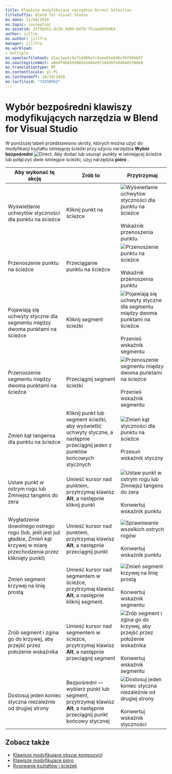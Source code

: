 ```yaml
---
title: Klawisze modyfikujące narzędzie Direct Selection
titleSuffix: Blend for Visual Studio
ms.date: 11/04/2016
ms.topic: conceptual
ms.assetid: 21f9b951-dc2b-4d09-bd70-75caed8fb964
author: jillre
ms.author: jillfra
manager: jillfra
ms.workload:
- multiple
ms.openlocfilehash: d1ac2ee5c5e71dd08e7c9aee81e640cf6f856b6f
ms.sourcegitcommit: a8e8f4bd5d508da34bbe9f2d4d9fa94da0539de0
ms.translationtype: MT
ms.contentlocale: pl-PL
ms.lasthandoff: 10/19/2019
ms.locfileid: "72650952"
---
```

# <a name="direct-selection-tool-modifier-keys-in-blend-for-visual-studio"></a>Wybór bezpośredni klawiszy modyfikujących narzędzia w Blend for Visual Studio

W poniższej tabeli przedstawiono skróty, których można użyć do modyfikacji kształtu istniejącej ścieżki przy użyciu narzędzia **Wybór bezpośredni** ![Direct ](../designers/media/6dd6571f-c116-451d-8dd2-1f88b8406362.png). Aby dodać lub usunąć punkty w istniejącej ścieżce lub połączyć dwie istniejące ścieżki, użyj narzędzia **pióro** .

|Aby wykonać tę akcję|Zrób to|Przytrzymaj|
| - |-------------|-------------|
|Wyświetlanie uchwytów styczności dla punktu na ścieżce|Kliknij punkt na ścieżce|![Wyświetlanie uchwytów styczności dla punktu na ścieżce](../designers/media/cfcc5f41-a666-4524-a958-50b9051130ca.png)<br /><br /> Wskaźnik przenoszenia punktu|
|Przenoszenie punktu na ścieżce|Przeciąganie punktu na ścieżce|![Przenoszenie punktu na ścieżce](../designers/media/cfcc5f41-a666-4524-a958-50b9051130ca.png)<br /><br /> Wskaźnik przenoszenia punktu|
|Pojawiają się uchwyty styczne dla segmentu między dwoma punktami na ścieżce|Kliknij segment ścieżki|![Pojawiają się uchwyty styczne dla segmentu między dwoma punktami na ścieżce](../designers/media/2ace930f-98fa-410b-92cf-7a4b88503ee7.png)<br /><br /> Przenieś wskaźnik segmentu|
|Przenoszenie segmentu między dwoma punktami na ścieżce|Przeciągnij segment ścieżki|![Przenoszenie segmentu między dwoma punktami na ścieżce](../designers/media/2ace930f-98fa-410b-92cf-7a4b88503ee7.png)<br /><br /> Przenieś wskaźnik segmentu|
|Zmień kąt tangensa dla punktu na ścieżce|Kliknij punkt lub segment ścieżki, aby wyświetlić uchwyty styczne, a następnie przeciągnij jeden z punktów końcowych stycznych|![Zmień kąt styczności dla punktu na ścieżce](../designers/media/beb1a907-1e50-450c-aab3-4d7026f5e426.png)<br /><br /> Przesuń wskaźnik styczny|
|Ustaw punkt w ostrym rogu lub Zmniejsz tangens do zera|Umieść kursor nad punktem, przytrzymaj klawisz **Alt**, a następnie kliknij punkt|![Ustaw punkt w ostrym rogu lub Zmniejsz tangens do zera](../designers/media/21197b10-aba4-4a9d-8145-647d0ba8e518.png)<br /><br /> Konwertuj wskaźnik punktu|
|Wygładzenie dowolnego ostrego rogu (lub, jeśli jest już gładkie, Zmień kąt krzywej w miarę przechodzenia przez kliknięty punkt)|Umieść kursor nad punktem, przytrzymaj klawisz **Alt**, a następnie przeciągnij punkt|![Sprawowanie wszelkich ostrych rogów](../designers/media/21197b10-aba4-4a9d-8145-647d0ba8e518.png)<br /><br /> Konwertuj wskaźnik punktu|
|Zmień segment krzywej na linię prostą|Umieść kursor nad segmentem w ścieżce, przytrzymaj klawisz **Alt**, a następnie kliknij segment.|![Zmień segment krzywej na linię prostą](../designers/media/975a855a-8536-441f-97ed-2f1496e416bf.png)<br /><br /> Konwertuj wskaźnik segmentu|
|Zrób segment i zgina go do krzywej, aby przejść przez położenie wskaźnika|Umieść kursor nad segmentem w ścieżce, przytrzymaj klawisz **Alt**, a następnie przeciągnij segment|![Zrób segment i zgina go do krzywej, aby przejść przez położenie wskaźnika](../designers/media/975a855a-8536-441f-97ed-2f1496e416bf.png)<br /><br /> Konwertuj wskaźnik segmentu|
|Dostosuj jeden koniec styczna niezależnie od drugiej strony|Bezpośredni — wybierz punkt lub segment, przytrzymaj klawisz **Alt**, a następnie przeciągnij punkt końcowy stycznej|![Dostosuj jeden koniec styczna niezależnie od drugiej strony](../designers/media/923951da-4081-4f8b-bebc-0f1f64d87504.png)<br /><br /> Konwertuj wskaźnik styczności|

## <a name="see-also"></a>Zobacz także

- [Klawisze modyfikujące obszar kompozycji](../xaml-tools/artboard-modifier-keys-in-blend.md)
- [Klawisze modyfikujące pióro](../xaml-tools/pen-tool-modifier-keys-in-blend.md)
- [Rysowanie kształtów i ścieżek](../xaml-tools/draw-shapes-and-paths.md)